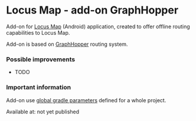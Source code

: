 # Locus Map - add-on GraphHopper

Add-on for [Locus Map](http://www.locusmap.eu) (Android) application, created to offer offline routing capabilities to Locus Map.

Add-on is based on [GraphHopper](https://graphhopper.com/) routing system.

### Possible improvements

- TODO

### Important information

Add-on use [global gradle parameters](https://github.com/asamm/locus-api/wiki/Adding-Locus-API-to-project#using-global-parameters) defined for a whole project.

Available at: not yet published